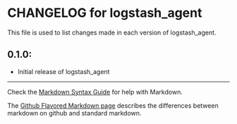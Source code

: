 # CHANGELOG for logstash_agent

This file is used to list changes made in each version of logstash_agent.

## 0.1.0:

* Initial release of logstash_agent

- - -
Check the [Markdown Syntax Guide](http://daringfireball.net/projects/markdown/syntax) for help with Markdown.

The [Github Flavored Markdown page](http://github.github.com/github-flavored-markdown/) describes the differences between markdown on github and standard markdown.
